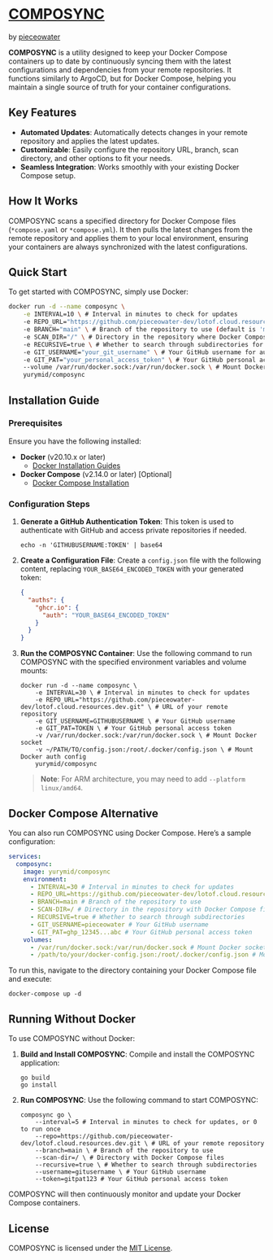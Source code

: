 # [COMPOSYNC](https://github.com/pieceowater-dev/composync)
by [pieceowater](https://github.com/pieceowater)

**COMPOSYNC** is a utility designed to keep your Docker Compose containers up to date by continuously syncing them with the latest configurations and dependencies from your remote repositories. It functions similarly to ArgoCD, but for Docker Compose, helping you maintain a single source of truth for your container configurations.

## Key Features

- **Automated Updates**: Automatically detects changes in your remote repository and applies the latest updates.
- **Customizable**: Easily configure the repository URL, branch, scan directory, and other options to fit your needs.
- **Seamless Integration**: Works smoothly with your existing Docker Compose setup.

## How It Works

COMPOSYNC scans a specified directory for Docker Compose files (`*compose.yaml` or `*compose.yml`). It then pulls the latest changes from the remote repository and applies them to your local environment, ensuring your containers are always synchronized with the latest configurations.

## Quick Start

To get started with COMPOSYNC, simply use Docker:

```bash
docker run -d --name composync \
    -e INTERVAL=10 \ # Interval in minutes to check for updates
    -e REPO_URL="https://github.com/pieceowater-dev/lotof.cloud.resources.dev.git" \ # URL of your remote repository containing Docker Compose files
    -e BRANCH="main" \ # Branch of the repository to use (default is 'main')
    -e SCAN_DIR="/" \ # Directory in the repository where Docker Compose files are located
    -e RECURSIVE=true \ # Whether to search through subdirectories for Docker Compose files
    -e GIT_USERNAME="your_git_username" \ # Your GitHub username for authentication
    -e GIT_PAT="your_personal_access_token" \ # Your GitHub personal access token for authentication
    --volume /var/run/docker.sock:/var/run/docker.sock \ # Mount Docker socket to allow COMPOSYNC to manage Docker containers
    yurymid/composync
```

## Installation Guide

### Prerequisites

Ensure you have the following installed:

- **Docker** (v20.10.x or later)
    - [Docker Installation Guides](https://docs.docker.com/get-docker/)
- **Docker Compose** (v2.14.0 or later) [Optional]
    - [Docker Compose Installation](https://docs.docker.com/compose/install/)

### Configuration Steps

1. **Generate a GitHub Authentication Token**:
   This token is used to authenticate with GitHub and access private repositories if needed.
   ```shell
   echo -n 'GITHUBUSERNAME:TOKEN' | base64
   ```

2. **Create a Configuration File**:
   Create a `config.json` file with the following content, replacing `YOUR_BASE64_ENCODED_TOKEN` with your generated token:
   ```json
   {
     "auths": {
       "ghcr.io": { 
         "auth": "YOUR_BASE64_ENCODED_TOKEN"
       }
     }
   }
   ```

3. **Run the COMPOSYNC Container**:
   Use the following command to run COMPOSYNC with the specified environment variables and volume mounts:
   ```shell
   docker run -d --name composync \
       -e INTERVAL=30 \ # Interval in minutes to check for updates
       -e REPO_URL="https://github.com/pieceowater-dev/lotof.cloud.resources.dev.git" \ # URL of your remote repository
       -e GIT_USERNAME=GITHUBUSERNAME \ # Your GitHub username
       -e GIT_PAT=TOKEN \ # Your GitHub personal access token
       -v /var/run/docker.sock:/var/run/docker.sock \ # Mount Docker socket
       -v ~/PATH/TO/config.json:/root/.docker/config.json \ # Mount Docker auth config
       yurymid/composync
   ```

   > **Note**: For ARM architecture, you may need to add `--platform linux/amd64`.

## Docker Compose Alternative

You can also run COMPOSYNC using Docker Compose. Here’s a sample configuration:

```yaml
services:
  composync:
    image: yurymid/composync
    environment:
      - INTERVAL=30 # Interval in minutes to check for updates
      - REPO_URL=https://github.com/pieceowater-dev/lotof.cloud.resources.dev.git # URL of your remote repository
      - BRANCH=main # Branch of the repository to use
      - SCAN-DIR=/ # Directory in the repository with Docker Compose files
      - RECURSIVE=true # Whether to search through subdirectories
      - GIT_USERNAME=pieceowater # Your GitHub username
      - GIT_PAT=ghp_12345...abc # Your GitHub personal access token
    volumes:
      - /var/run/docker.sock:/var/run/docker.sock # Mount Docker socket
      - /path/to/your/docker-config.json:/root/.docker/config.json # Mount Docker auth config
```

To run this, navigate to the directory containing your Docker Compose file and execute:

```shell
docker-compose up -d
```

## Running Without Docker

To use COMPOSYNC without Docker:

1. **Build and Install COMPOSYNC**:
   Compile and install the COMPOSYNC application:
   ```shell
   go build
   go install
   ```

2. **Run COMPOSYNC**:
   Use the following command to start COMPOSYNC:
   ```shell
   composync go \
       --interval=5 # Interval in minutes to check for updates, or 0 to run once
       --repo=https://github.com/pieceowater-dev/lotof.cloud.resources.dev.git \ # URL of your remote repository
       --branch=main \ # Branch of the repository to use
       --scan-dir=/ \ # Directory with Docker Compose files
       --recursive=true \ # Whether to search through subdirectories
       --username=gitusername \ # Your GitHub username
       --token=gitpat123 # Your GitHub personal access token
   ```

COMPOSYNC will then continuously monitor and update your Docker Compose containers.

## License

COMPOSYNC is licensed under the [MIT License](https://github.com/pieceowater-dev/composync/?tab=MIT-1-ov-file).
